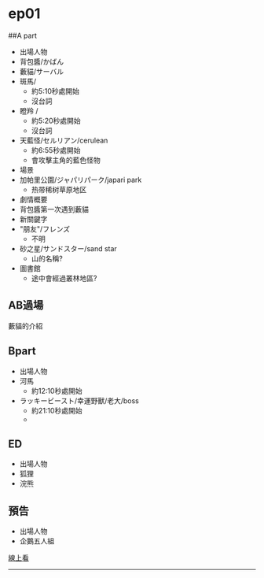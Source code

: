 
# ep01
##A part
* 出場人物
 * 背包醬/かばん
 * 藪貓/サーバル
 * 斑馬/
   * 約5:10秒處開始
   * 沒台詞
 * 瞪羚 /
   * 約5:20秒處開始
   * 沒台詞
 * 天藍怪/セルリアン/cerulean
   * 約6:55秒處開始
   * 會攻擊主角的藍色怪物
* 場景
 * 加帕里公園/ジャパリパーク/japari park
   * 热带稀树草原地区
* 劇情概要
 * 背包醬第一次遇到藪貓
* 新關鍵字
 * "朋友"/フレンズ
   * 不明
 * 砂之星/サンドスター/sand star
   * 山的名稱?
 * 圖書館
   * 途中會經過叢林地區?

## AB過場
藪貓的介紹

## Bpart  

* 出場人物
 * 河馬  
   * 約12:10秒處開始
 * ラッキービースト/幸運野獸/老大/boss
   * 約21:10秒處開始
   * 

## ED

* 出場人物
 * 狐狸
 * 浣熊

## 預告

* 出場人物
 * 企鵝五人組
 






[線上看][z01]

***
[z01]:http://bangumi.bilibili.com/anime/5796/play#100603